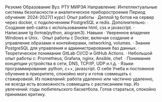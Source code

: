 Резюме
Образование
Вуз: РТУ МИРЭА
Направление: Интеллектуальные системы безопасности и аналитическое приборостроение
Период обучения: 2024-2027(1 курс)
Опыт работы
·	Деплой tg ботов на сервер через docker, с подключением PostgreSQL и redis.
Дополнительно:
·	Создание веб-сайта с использованием html, css и javascript.
·	Написание tg ботов(python, aiogram3).
Навыки
·	Уверенное владение Windows и Unix.
·	Опыт работы с Docker, включая создание и управление образами и контейнерами, networking, volumes.
·	Знание PostgreSQL для управления и администрирования баз данных.
·	Теоретическое понимание GitLab CI/CD и GitHub Actions.
·	Небольшой опыт работы с: Prometheus, Grafana, nginx, Ansible, chef.
·	Понимание концепции устройства в сети, DNS, TCP/IP, UDP  и.т.д.
·	Языки программирования: python,  c++, javascript.
О себе
Учеба и постоянное обучение в приоритете, спокойно могу и готов совмещать с стажировкой. 
Из пожеланий: работа удаленно или частично удаленно, не всегда есть возможность совмещать с расписанием пар.
Из увлечений: годы любительского баскетбола.
Готов стараться, спокойно принимаю критику.
